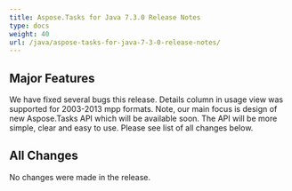 ```yaml
---
title: Aspose.Tasks for Java 7.3.0 Release Notes
type: docs
weight: 40
url: /java/aspose-tasks-for-java-7-3-0-release-notes/
---
```


## **Major Features**
We have fixed several bugs this release. Details column in usage view
was supported for 2003-2013 mpp formats. Note, our main focus is design
of new Aspose.Tasks API which will be available soon. The API will be 
more simple, clear and easy to use. Please see list of all changes 
below.

## **All Changes**
No changes were made in the release.